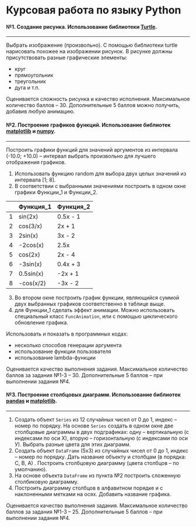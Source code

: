 # Курсовая работа по языку Python

#### №1. Создание рисунка. Использование библиотеки [Turtle](https://docs.python.org/3/library/turtle.html).
---
Выбрать изображение (произвольно). С помощью библиотеки turtle нарисовать похожее на изображении рисунок. В рисунке должны присутствовать разные графические элементы: 
* круг
* прямоугольник
* треугольник
* дуга и т.п. 

Оценивается сложность рисунка и качество исполнения. Максимальное количество баллов – 30. Дополнительные 5 баллов можно получить, добавив любую анимацию.

#### №2. Построение графиков функций. Использование библиотек [matplotlib](https://matplotlib.org/) и [numpy](https://numpy.org/).
---
Построить графики функций для значений аргументов из интервала (-10.0; +10.0) – интервал выбрать произвольно для лучшего отображения графиков.
1. Использовать функцию random для выбора двух целых значений из интервала [1; 8].
2. В соответствии с выбранными значениями построить в одном окне графики Функции\_1 и Функции\_2.

|   | Функция\_1 | Функция\_2 |
| - | ---------- | ---------- |
| 1 | sin(2x) | 0.5x - 1 |
| 2 | cos(3/x) | 2x + 1 |
| 3 | 2sin(x) | 3x - 2 |
| 4 | -2cos(x) | 2.5x |
| 5 | cos(2x) | 2x - 4 |
| 6 | -3sin(x) | 0.4x + 3 |
| 7 | 0.5sin(x) | -2x + 1 |
| 8 | -cos(x/2) | -3x - 2 |

3. Во втором окне построить график функции, являющийся суммой двух выбранных графиков соответственно в таблице выще.
4. для Функции_1 сделать эффект анимации. Можно использовать специальный класс `FuncAnimation`, или с помощью циклического обновление графика.

Использовать и показать в программных кодах:
* несколько способов генерации аргумента
* использование функции пользователя
* использование lambda-функции

Оценивается качество выполнения задания. Максимальное количество баллов за задания №1-3 – 30. Дополнительные 5 баллов – при выполнении задания №4.

#### №3. Построение столбцовых диаграмм. Использование библиотек [pandas](https://pandas.pydata.org/) и [matplotlib](https://matplotlib.org/).
---
1. Создать объект `Series` из 12 случайных чисел от 0 до 1, индекс – номер по порядку. На основе `Series` создать в одном окне две столбцовые диаграммы в двух подграфиках: одну – вертикальную (с индексами по оси Х), вторую – горизонтальную (с индексами по оси У). Выбрать разные цвета для этих диаграмм.
2. Создать объект `DataFrame` (5х3) из случайных чисел от 0 до 1, индекс – номер по порядку. Дать название объекту и столбцам (в порядка: С, В, А) . Построить столбцовую диаграмму (цвета столбцов – по умолчанию).
3. На основе объекта `DataFrame` из пункта №2 построить сложенную столбиковую диаграмму.
4. Построить диаграмму столбцов в алфавитном порядке и с наклоненными метками на осях. Добавить название графика.

Оценивается качество выполнения задания. Максимальное количество баллов за задания №1-3 – 25. Дополнительные 5 баллов – при выполнении задания №4.
